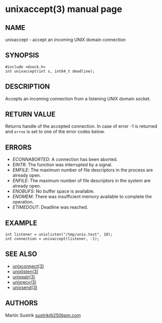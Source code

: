 # unixaccept(3) manual page

## NAME

unixaccept - accept an incoming UNIX domain connection

## SYNOPSIS

```
#include <dsock.h>
int unixaccept(int s, int64_t deadline);
```

## DESCRIPTION

Accepts an incoming connection from a listening UNIX domain socket.

## RETURN VALUE

Returns handle of the accepted connection. In case of error -1 is returned and `errno` is set to one of the error codes below.

## ERRORS

* *ECONNABORTED*: A connection has been aborted.
* *EINTR*: The function was interrupted by a signal.
* *EMFILE*: The maximum number of file descriptors in the process are already open.
* *ENFILE*: The maximum number of file descriptors in the system are already open.
* *ENOBUFS*: No buffer space is available.
* *ENOMEM*: There was insufficient memory available to complete the operation.
* *ETIMEDOUT*: Deadline was reached.

## EXAMPLE

```
int listener = unixlisten("/tmp/unix.test", 10);
int connection = unixaccept(listener, -1);
```

## SEE ALSO

* [unixconnect(3)](unixconnect.html)
* [unixlisten(3)](unixlisten.html)
* [unixpair(3)](unixpair.html)
* [unixrecv(3)](unixrecv.html)
* [unixsend(3)](unixsend.html)

## AUTHORS

Martin Sustrik <sustrik@250bpm.com>

